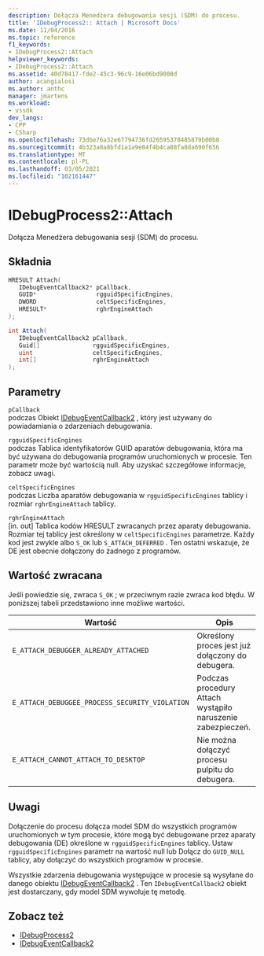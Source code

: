 ```yaml
---
description: Dołącza Menedżera debugowania sesji (SDM) do procesu.
title: 'IDebugProcess2:: Attach | Microsoft Docs'
ms.date: 11/04/2016
ms.topic: reference
f1_keywords:
- IDebugProcess2::Attach
helpviewer_keywords:
- IDebugProcess2::Attach
ms.assetid: 40d78417-fde2-45c3-96c9-16e06bd9008d
author: acangialosi
ms.author: anthc
manager: jmartens
ms.workload:
- vssdk
dev_langs:
- CPP
- CSharp
ms.openlocfilehash: 73dbe76a32e67794736fd26595378485879b00b8
ms.sourcegitcommit: 4b323a8a8bfd1a1a9e84f4b4ca88fa8da690f656
ms.translationtype: MT
ms.contentlocale: pl-PL
ms.lasthandoff: 03/05/2021
ms.locfileid: "102161447"
---
```

# <a name="idebugprocess2attach"></a>IDebugProcess2::Attach
Dołącza Menedżera debugowania sesji (SDM) do procesu.

## <a name="syntax"></a>Składnia

```cpp
HRESULT Attach( 
   IDebugEventCallback2* pCallback,
   GUID*                 rgguidSpecificEngines,
   DWORD                 celtSpecificEngines,
   HRESULT*              rghrEngineAttach
);
```

```csharp
int Attach( 
   IDebugEventCallback2 pCallback,
   Guid[]               rgguidSpecificEngines,
   uint                 celtSpecificEngines,
   int[]                rghrEngineAttach
);
```

## <a name="parameters"></a>Parametry
`pCallback`\
podczas Obiekt [IDebugEventCallback2](../../../extensibility/debugger/reference/idebugeventcallback2.md) , który jest używany do powiadamiania o zdarzeniach debugowania.

`rgguidSpecificEngines`\
podczas Tablica identyfikatorów GUID aparatów debugowania, która ma być używana do debugowania programów uruchomionych w procesie. Ten parametr może być wartością null. Aby uzyskać szczegółowe informacje, zobacz uwagi.

`celtSpecificEngines`\
podczas Liczba aparatów debugowania w `rgguidSpecificEngines` tablicy i rozmiar `rghrEngineAttach` tablicy.

`rghrEngineAttach`\
[in. out] Tablica kodów HRESULT zwracanych przez aparaty debugowania. Rozmiar tej tablicy jest określony w `celtSpecificEngines` parametrze. Każdy kod jest zwykle albo `S_OK` lub `S_ATTACH_DEFERRED` . Ten ostatni wskazuje, że DE jest obecnie dołączony do żadnego z programów.

## <a name="return-value"></a>Wartość zwracana
 Jeśli powiedzie się, zwraca `S_OK` ; w przeciwnym razie zwraca kod błędu. W poniższej tabeli przedstawiono inne możliwe wartości.

|Wartość|Opis|
|-----------|-----------------|
|`E_ATTACH_DEBUGGER_ALREADY_ATTACHED`|Określony proces jest już dołączony do debugera.|
|`E_ATTACH_DEBUGGEE_PROCESS_SECURITY_VIOLATION`|Podczas procedury Attach wystąpiło naruszenie zabezpieczeń.|
|`E_ATTACH_CANNOT_ATTACH_TO_DESKTOP`|Nie można dołączyć procesu pulpitu do debugera.|

## <a name="remarks"></a>Uwagi
 Dołączenie do procesu dołącza model SDM do wszystkich programów uruchomionych w tym procesie, które mogą być debugowane przez aparaty debugowania (DE) określone w `rgguidSpecificEngines` tablicy. Ustaw `rgguidSpecificEngines` parametr na wartość null lub Dołącz do `GUID_NULL` tablicy, aby dołączyć do wszystkich programów w procesie.

 Wszystkie zdarzenia debugowania występujące w procesie są wysyłane do danego obiektu [IDebugEventCallback2](../../../extensibility/debugger/reference/idebugeventcallback2.md) . Ten `IDebugEventCallback2` obiekt jest dostarczany, gdy model SDM wywołuje tę metodę.

## <a name="see-also"></a>Zobacz też
- [IDebugProcess2](../../../extensibility/debugger/reference/idebugprocess2.md)
- [IDebugEventCallback2](../../../extensibility/debugger/reference/idebugeventcallback2.md)
